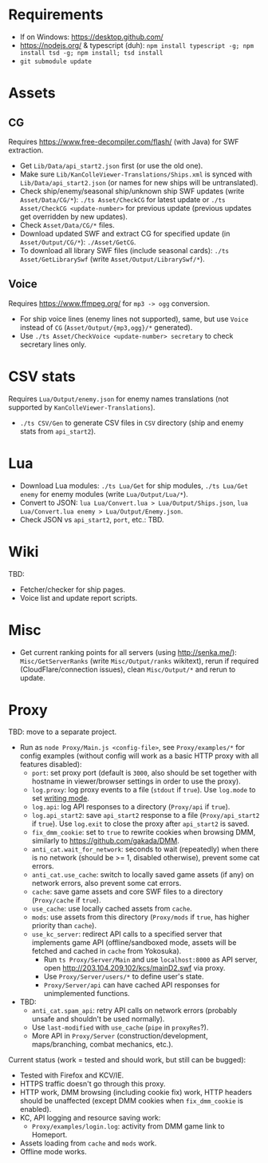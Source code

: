 # Requirements

* If on Windows: https://desktop.github.com/
* https://nodejs.org/ & typescript (duh): `npm install typescript -g; npm install tsd -g; npm install; tsd install`
* `git submodule update`

# Assets

## CG

Requires https://www.free-decompiler.com/flash/ (with Java) for SWF extraction.

* Get `Lib/Data/api_start2.json` first (or use the old one).
* Make sure `Lib/KanColleViewer-Translations/Ships.xml` is synced with `Lib/Data/api_start2.json` (or names for new ships will be untranslated).
* Check ship/enemy/seasonal ship/unknown ship SWF updates (write `Asset/Data/CG/*`): `./ts Asset/CheckCG` for latest update or `./ts Asset/CheckCG <update-number>` for previous update (previous updates get overridden by new updates).
* Check `Asset/Data/CG/*` files.
* Download updated SWF and extract CG for specified update (in `Asset/Output/CG/*`): `./Asset/GetCG`.
* To download all library SWF files (include seasonal cards): `./ts Asset/GetLibrarySwf` (write `Asset/Output/LibrarySwf/*`).

## Voice

Requires https://www.ffmpeg.org/ for `mp3 -> ogg` conversion.

* For ship voice lines (enemy lines not supported), same, but use `Voice` instead of `CG` (`Asset/Output/{mp3,ogg}/*` generated).
* Use `./ts Asset/CheckVoice <update-number> secretary` to check secretary lines only.

# CSV stats

Requires `Lua/Output/enemy.json` for enemy names translations (not supported by `KanColleViewer-Translations`).

* `./ts CSV/Gen` to generate CSV files in `CSV` directory (ship and enemy stats from `api_start2`).

# Lua

* Download Lua modules: `./ts Lua/Get` for ship modules, `./ts Lua/Get enemy` for enemy modules (write `Lua/Output/Lua/*`).
* Convert to JSON: `lua Lua/Convert.lua > Lua/Output/Ships.json`, `lua Lua/Convert.lua enemy > Lua/Output/Enemy.json`.
* Check JSON vs `api_start2`, `port`, etc.: TBD.

# Wiki

TBD:

* Fetcher/checker for ship pages.
* Voice list and update report scripts.

# Misc

* Get current ranking points for all servers (using http://senka.me/): `Misc/GetServerRanks` (write `Misc/Output/ranks` wikitext), rerun if required (CloudFlare/connection issues), clean `Misc/Output/*` and rerun to update.

# Proxy

TBD: move to a separate project.

* Run as `node Proxy/Main.js <config-file>`, see `Proxy/examples/*` for config examples (without config will work as a basic HTTP proxy with all features disabled):
  * `port`: set proxy port (default is `3000`, also should be set together with hostname in viewer/browser settings in order to use the proxy).
  * `log.proxy`: log proxy events to a file (`stdout` if `true`). Use `log.mode` to set [writing mode](https://nodejs.org/api/fs.html#fs_fs_open_path_flags_mode_callback).
  * `log.api`: log API responses to a directory (`Proxy/api` if `true`).
  * `log.api_start2`: save `api_start2` response to a file (`Proxy/api_start2` if `true`). Use `log.exit` to close the proxy after `api_start2` is saved.
  * `fix_dmm_cookie`: set to `true` to rewrite cookies when browsing DMM, similarly to https://github.com/gakada/DMM.
  * `anti_cat.wait_for_network`: seconds to wait (repeatedly) when there is no network (should be >= 1, disabled otherwise), prevent some cat errors.
  * `anti_cat.use_cache`: switch to locally saved game assets (if any) on network errors, also prevent some cat errors.
  * `cache`: save game assets and core SWF files to a directory (`Proxy/cache` if `true`).
  * `use_cache`: use locally cached assets from `cache`.
  * `mods`: use assets from this directory (`Proxy/mods` if `true`, has higher priority than `cache`).
  * `use_kc_server`: redirect API calls to a specified server that implements game API (offline/sandboxed mode, assets will be fetched and cached in `cache` from Yokosuka).
    * Run `ts Proxy/Server/Main` and use `localhost:8000` as API server, open http://203.104.209.102/kcs/mainD2.swf via proxy.
    * Use `Proxy/Server/users/*` to define user's state.
    * `Proxy/Server/api` can have cached API responses for unimplemented functions.
* TBD:
  * `anti_cat.spam_api`: retry API calls on network errors (probably unsafe and shouldn't be used normally).
  * Use `last-modified` with `use_cache` (`pipe` in `proxyRes`?).
  * More API in `Proxy/Server` (construction/development, maps/branching, combat mechanics, etc.).

Current status (work = tested and should work, but still can be bugged):

* Tested with Firefox and KCV/IE.
* HTTPS traffic doesn't go through this proxy.
* HTTP work, DMM browsing (including cookie fix) work, HTTP headers should be unaffected (except DMM cookies when `fix_dmm_cookie` is enabled).
* KC, API logging and resource saving work:
  * `Proxy/examples/login.log`: activity from DMM game link to Homeport.
* Assets loading from `cache` and `mods` work.
* Offline mode works.
